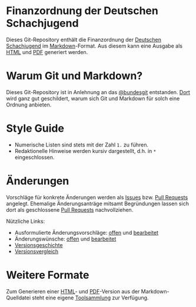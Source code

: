 # Finanzordnung der Deutschen Schachjugend

Dieses Git-Repository enthält die Finanzordnung der [Deutschen Schachjugend](http://deutsche-schachjugend.de) im [Markdown](http://daringfireball.net/projects/markdown/syntax)-Format. Aus diesem kann eine Ausgabe als [HTML](http://schachjugend.github.io/Finanzordnung/Finanzordnung.html) und [PDF](http://schachjugend.github.io/Finanzordnung/Finanzordnung.pdf) generiert werden.

# Warum Git und Markdown?

Dieses Git-Repository ist in Anlehnung an das [@bundesgit](https://github.com/bundestag/gesetze) entstanden. [Dort](https://github.com/bundestag/gesetze#warum-git) wird ganz gut geschildert, warum sich Git und Markdown für solch eine Ordnung anbieten.

# Style Guide

* Numerische Listen sind stets mit der Zahl `1.` zu führen.
* Redaktionelle Hinweise werden kursiv dargestellt, d.h. in `*` eingeschlossen.

# Änderungen

Vorschläge für konkrete Änderungen werden als [Issues](https://github.com/Schachjugend/Finanzordnung/issues) bzw. [Pull Requests](https://github.com/Schachjugend/Finanzordnung/pulls) angelegt. Ehemalige Änderungsanträge mitsamt Begründungen lassen sich dort als geschlossene [Pull Requests](https://github.com/Schachjugend/Finanzordnung/pulls?state=closed) nachvollziehen.

Nützliche Links:

* Ausformulierte Änderungsvorschläge: [offen](https://github.com/Schachjugend/Finanzordnung/pulls?q=is%3Aopen+is%3Apr) und [bearbeitet](https://github.com/Schachjugend/Finanzordnung/pulls?q=is%3Apr+is%3Aclosed)
* Änderungswünsche: [offen](https://github.com/Schachjugend/Finanzordnung/pulls?q=is%3Aopen) und [bearbeitet](https://github.com/Schachjugend/Finanzordnung/issues?q=is%3Aclosed)
* [Versionsgeschichte](https://github.com/Schachjugend/Finanzordnung/commits/master/Finanzordnung.md)
* [Versionsvergleich](https://github.com/Schachjugend/Finanzordnung/compare)

# Weitere Formate

Zum Generieren einer [HTML](http://schachjugend.github.io/Finanzordnung/Finanzordnung.html)- und [PDF](http://schachjugend.github.io/Finanzordnung/Finanzordnung.pdf)-Version aus der Markdown-Quelldatei steht eine eigene [Toolsammlung](https://github.com/Schachjugend/md-tools) zur Verfügung.
